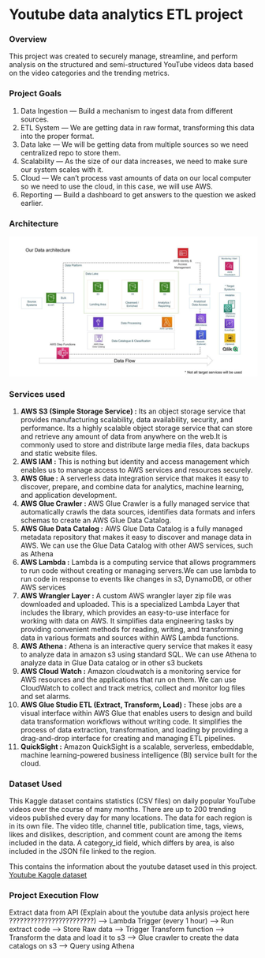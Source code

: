 # Youtube data analytics ETL project

### Overview
This project was created to securely manage, streamline, and perform analysis on the structured and semi-structured YouTube videos data based on the video categories and the trending metrics.

### Project Goals
1. Data Ingestion — Build a mechanism to ingest data from different sources.
2. ETL System — We are getting data in raw format, transforming this data into the proper format.
3. Data lake — We will be getting data from multiple sources so we need centralized repo to store them.
4. Scalability — As the size of our data increases, we need to make sure our system scales with it.
5. Cloud — We can’t process vast amounts of data on our local computer so we need to use the cloud, in this case, we will use AWS.
6. Reporting — Build a dashboard to get answers to the question we asked earlier.

### Architecture
![Architecture diagram](https://github.com/sreedharchalavadi/youtube-data-analytics-de-prj/blob/main/architecture.jpeg)

### Services used

1. **AWS S3 (Simple Storage Service) :** Its an object storage service that provides manufacturing scalability, data availability, security, and performance. Its a highly scalable object storage service that can store and retrieve any amount of data from anywhere on the web.It is commonly used to store and distribute large media files, data backups and static website files.
2. **AWS IAM :** This is nothing but identity and access management which enables us to manage access to AWS services and resources securely.
3. **AWS Glue :** A serverless data integration service that makes it easy to discover, prepare, and combine data for analytics, machine learning, and application development.
4. **AWS Glue Crawler :** AWS Glue Crawler is a fully managed service that automatically crawls the data sources, identifies data formats and infers schemas to create an AWS Glue Data Catalog.
5. **AWS Glue Data Catalog :** AWS Glue Data Catalog is a fully managed metadata repository that makes it easy to discover and manage data in AWS. We can use the Glue Data Catalog with other AWS services, such as Athena
6. **AWS Lambda :** Lambda is a computing service that allows programmers to run code without creating or managing servers.We can use lambda to run code in response to events like changes in s3, DynamoDB, or other AWS services
7. **AWS Wrangler Layer :** A custom AWS wrangler layer zip file was downloaded and uploaded. This is a specialized Lambda Layer that includes the library, which provides an easy-to-use interface for working with data on AWS. It simplifies data engineering tasks by providing convenient methods for reading, writing, and transforming data in various formats and sources within AWS Lambda functions.
8. **AWS Athena :** Athena is an interactive query service that makes it easy to analyze data in amazon s3 using standard SQL. We can use Athena to analyze data in Glue Data catalog or in other s3 buckets
9. **AWS Cloud Watch :** Amazon cloudwatch is a monitoring service for AWS resources and the applications that run on them. We can use CloudWatch to collect and track metrics, collect and monitor log files and set alarms.
10. **AWS Glue Studio ETL (Extract, Transform, Load) :** These jobs are a visual interface within AWS Glue that enables users to design and build data transformation workflows without writing code. It simplifies the process of data extraction, transformation, and loading by providing a drag-and-drop interface for creating and managing ETL pipelines.
11. **QuickSight :** Amazon QuickSight is a scalable, serverless, embeddable, machine learning-powered business intelligence (BI) service built for the cloud.

### Dataset Used
This Kaggle dataset contains statistics (CSV files) on daily popular YouTube videos over the course of many months. There are up to 200 trending videos published every day for many locations. The data for each region is in its own file. The video title, channel title, publication time, tags, views, likes and dislikes, description, and comment count are among the items included in the data. A category_id field, which differs by area, is also included in the JSON file linked to the region.

This contains the information about the youtube dataset used in this project.
[Youtube Kaggle dataset](https://www.kaggle.com/datasets/datasnaek/youtube-new)

### Project Execution Flow
Extract data from API (Explain about the youtube data anlysis project here ????????????????????????)  --> Lambda Trigger (every 1 hour) --> Run extract code --> Store Raw data --> Trigger Transform function --> Transform the data and load it to s3 --> Glue crawler to create the data catalogs on s3 --> Query using Athena
